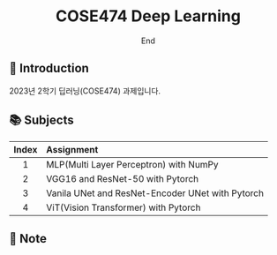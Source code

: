 # <div align="center"> COSE474 Deep Learning </div>

<div align="center"> End </div>

## 🤗 Introduction

2023년 2학기 딥러닝(COSE474) 과제입니다.<br>

## 📚 Subjects
|Index|Assignment|
|:---:|:---------------------------------------------|
|1    |MLP(Multi Layer Perceptron) with NumPy|
|2    |VGG16 and ResNet-50 with Pytorch|
|3    |Vanila UNet and ResNet-Encoder UNet with Pytorch|
|4    |ViT(Vision Transformer) with Pytorch|

## 🔔 Note

